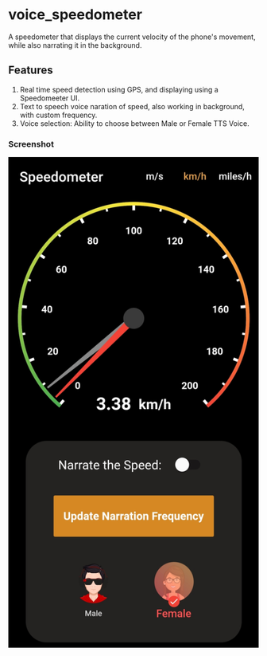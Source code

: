 # voice_speedometer

A speedometer that displays the current velocity of the phone's movement, while also narrating it in the background.

## Features

1. Real time speed detection using GPS, and displaying using a Speedomeeter UI.
2. Text to speech voice naration of speed, also working in background, with custom frequency.
3. Voice selection: Ability to choose between Male or Female TTS Voice.

### Screenshot

![Main Screen](https://raw.githubusercontent.com/Dhi13man/speed_ometer/main/Screenshot.jpg)
